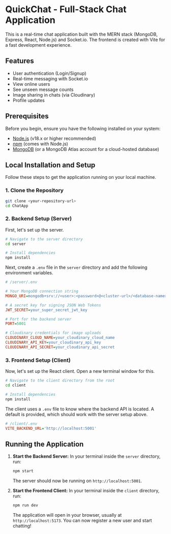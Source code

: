 # QuickChat - Full-Stack Chat Application

This is a real-time chat application built with the MERN stack (MongoDB, Express, React, Node.js) and Socket.io. The frontend is created with Vite for a fast development experience.

## Features

- User authentication (Login/Signup)
- Real-time messaging with Socket.io
- View online users
- See unseen message counts
- Image sharing in chats (via Cloudinary)
- Profile updates

## Prerequisites

Before you begin, ensure you have the following installed on your system:

- [Node.js](https://nodejs.org/en/) (v18.x or higher recommended)
- [npm](https://www.npmjs.com/) (comes with Node.js)
- [MongoDB](https://www.mongodb.com/try/download/community) (or a MongoDB Atlas account for a cloud-hosted database)

## Local Installation and Setup

Follow these steps to get the application running on your local machine.

### 1. Clone the Repository

```bash
git clone <your-repository-url>
cd ChatApp
```

### 2. Backend Setup (Server)

First, let's set up the server.

```bash
# Navigate to the server directory
cd server

# Install dependencies
npm install
```

Next, create a `.env` file in the `server` directory and add the following environment variables.

```ini
# /server/.env

# Your MongoDB connection string
MONGO_URI=mongodb+srv://<user>:<password>@<cluster-url>/<database-name>?retryWrites=true&w=majority

# A secret key for signing JSON Web Tokens
JWT_SECRET=your_super_secret_jwt_key

# Port for the backend server
PORT=5001

# Cloudinary credentials for image uploads
CLOUDINARY_CLOUD_NAME=your_cloudinary_cloud_name
CLOUDINARY_API_KEY=your_cloudinary_api_key
CLOUDINARY_API_SECRET=your_cloudinary_api_secret
```

### 3. Frontend Setup (Client)

Now, let's set up the React client. Open a new terminal window for this.

```bash
# Navigate to the client directory from the root
cd client

# Install dependencies
npm install
```

The client uses a `.env` file to know where the backend API is located. A default is provided, which should work with the server setup above.

```ini
# /client/.env
VITE_BACKEND_URL='http://localhost:5001'
```

## Running the Application

1.  **Start the Backend Server:** In your terminal inside the `server` directory, run:

    ```bash
    npm start
    ```

    The server should now be running on `http://localhost:5001`.

2.  **Start the Frontend Client:** In your terminal inside the `client` directory, run:
    ```bash
    npm run dev
    ```
    The application will open in your browser, usually at `http://localhost:5173`. You can now register a new user and start chatting!
